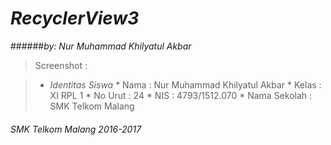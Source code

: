 # *__RecyclerView3__*
######*by: Nur Muhammad Khilyatul Akbar*

> Screenshot :





> * *Identitas Siswa* 
    * Nama          : Nur Muhammad Khilyatul Akbar
    * Kelas         : XI RPL 1
    * No Urut       : 24
    * NIS           : 4793/1512.070
    * Nama Sekolah  : SMK Telkom Malang

###### *SMK Telkom Malang 2016-2017*
